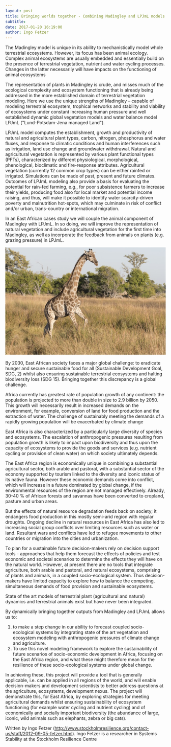 ```yaml
---
layout: post
title: Bringing worlds together - Combining Madingley and LPJmL models in an African regional case study
subtitle:
date: 2017-01-20 16:19:00
author: Ingo Fetzer
---
```


The Madingley model is unique in its ability to mechanistically model whole terrestrial ecosystems. However, its focus has been animal ecology. Complex animal ecosystems are usually embedded and essentially build on the presence of terrestrial vegetation, nutrient and water cycling processes. Changes in the latter necessarily will have impacts on the functioning of animal ecosystems  

The representation of plants in Madingley is crude, and misses much of the ecological complexity and ecosystem functioning that is already being addressed in the more established domain of terrestrial vegetation modeling. Here we use the unique strengths of Madingley – capable of modeling terrestrial ecosystem, trophical networks and stability and viability of ecosystems under constant increasing human pressure and well established dynamic global vegetation models and water balance model LPJmL ("Lund-Potsdam-Jena managed Land").

LPJmL model computes the establishment, growth and productivity of natural and agricultural plant types, carbon, nitrogen, phosphorus and water fluxes, and response to climatic conditions and human interferences such as irrigation, land use change and groundwater withdrawal. Natural and agricultural vegetation is represented by various plant functional types (PFTs), characterized by different physiological, morphological, phenological, bioclimatic and fire-response attributes. Agricultural vegetation (currently 12 common crop types) can be either rainfed or irrigated. Simulations can be made of past, present and future climates. Outcomes of LPJmL modeling also provide a basis for evaluating the potential for rain-fed farming, e.g., for poor subsistence farmers to increase their yields, producing food also for local market and potential income raising, and thus, will make it possible to identify water scarcity-driven poverty and malnutrition hot-spots, which may culminate in risk of conflict and/or urban, trans-country or international migration.

In an East African cases study we will couple the animal component of Madingley with LPJmL. In so doing, we will improve the representation of natural vegetation and include agricultural vegetation for the first time into Madingley, as well as incorporate the feedback from animals on plants (e.g. grazing pressure) in LPJmL.
<p>

<img src="img/news/giraffe.jpg" alt="Giraffe">

</p>

By 2030, East African society faces a major global challenge: to eradicate hunger and secure sustainable food for all (Sustainable Development Goal, SDG, 2) whilst also ensuring sustainable terrestrial ecosystems and halting biodiversity loss (SDG 15). Bringing together this discrepancy is a global challenge.

Africa currently has greatest rate of population growth of any continent: the population is projected to more than double in size to 2.9 billion by 2050. This growth will necessarily result in increased demands on the environment, for example, conversion of land for food production and the extraction of water. The challenge of sustainably meeting the demands of a rapidly growing population will be exacerbated by climate change

East Africa is also characterized by a particularly large diversity of species and ecosystems. The escalation of anthropogenic pressures resulting from population growth is likely to impact upon biodiversity and thus upon the capacity of ecosystems to provide the goods and services (e.g. nutrient cycling or provision of clean water) on which society ultimately depends.

The East Africa region is economically unique in combining a substantial agricultural sector, both arable and pastoral, with a substantial sector of the economy supported by tourism linked to the diversity and iconic status of its native fauna. However these economic demands come into conflict, which will increase in a future dominated by global change, if the environmental resources of the region are not managed effectively. Already, 30-40 % of African forests and savannas have been converted to cropland, pasture and urban areas.

But the effects of natural resource degradation feeds back on society; it endangers food production in this mostly semi-arid region with regular droughts. Ongoing decline in natural resources in East Africa has also led to increasing social group conflicts over limiting resources such as water or land. Resultant wars and conflicts have led to refugee movements to other countries or migration into the cities and urbanization.

To plan for a sustainable future decision-makers rely on decision support tools - approaches that help them forecast the effects of policies and test economic and societal scenarios to determine the effects they will have on the natural world. However, at present there are no tools that integrate agriculture, both arable and pastoral, and natural ecosystems, comprising of plants and animals, in a coupled socio-ecological system. Thus decision-makers have limited capacity to explore how to balance the competing, simultaneous demands of food provision and sustainable ecosystems.

State of the art models of terrestrial plant (agricultural and natural) dynamics and terrestrial animals exist but have never been integrated.

By dynamically bringing together outputs from Madingley and LPJmL allows us to:

1.	to make a step change in our ability to forecast coupled socio-ecological systems by integrating state of the art vegetation and ecosystem modeling with anthropogenic pressures of climate change and agriculture.
2.	To use this novel modeling framework to explore the sustainability of future scenarios of socio-economic development in Africa, focusing on the East Africa region, and what these might therefore mean for the resilience of these socio-ecological systems under global change.

In achieving these, this project will provide a tool that is generally applicable, i.e. can be applied in all regions of the world, and will enable decision-makers and development scientists to better address questions at the agriculture, ecosystems, development nexus. The project will demonstrate this, for East Africa, by exploring strategies for meeting agricultural demands whilst ensuring sustainability of ecosystem functioning (for example water cycling and nutrient cycling)  and of economically and socially important biodiversity (the abundance of large, iconic, wild animals such as elephants, zebra or big cats).


Written by Ingo Fetzer (http://www.stockholmresilience.org/contact-us/staff/2012-09-05-fetzer.html).
Ingo Fetzer is a researcher in Systems Stability at the Stockholm Resilience Centre
